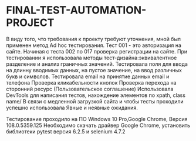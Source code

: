 # FINAL-TEST-AUTOMATION-PROJECT
В виду того, что требования к проекту требуют уточнения, мной был применен метод Ad hoc тестирования.
Тест 001  - это авторизация на сайте.
Начиная с теста 002 по 017 проверка регистрации на сайте.
При тестировании я использовала методы тест-дизайна:эквивалентное разделение и анализ граничных значений.
Тестировала поля для ввода на длинну вводимых данных, на пустое значение, на ввод различных букв и символов.
Тестировала email на принятие данных email и телефона
Проверка кликабельности кнопок
Проверка перехода на сторонний ресурс (Пользовательское соглашение)
Использовала DevTools для написания тестов, нахождение элементов по xpath, class name/
В связи с медленной загрузкой сайта и чтобы тесты проходили успешно использовала Явные и неявные ожидания.

Тестирование проходило на ПО Windows 10 Pro,Google Chrome, Версия 108.0.5359.125
Необходимо скачать драйвер Google Chromе, установить библиотеки pytest версия 6.2.5 и selenium 4.7.2  
